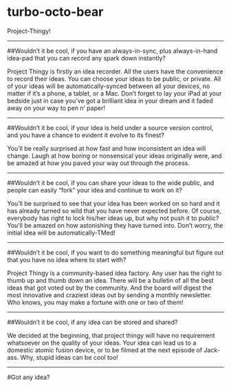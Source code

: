 # turbo-octo-bear
Project-Thingy!

***

##Wouldn’t it be cool, if you have an always-in-sync, plus always-in-hand idea-pad that you can record any spark down instantly?

Project Thingy is firstly an idea recorder. All the users have the convenience to record their ideas. You can choose your ideas to be public, or private. All of your ideas will be automatically-synced between all your devices, no matter if it’s a phone, a tablet, or a Mac. Don’t forget to lay your iPad at your bedside just in case you’ve got a brilliant idea in your dream and it faded away on your way to pen n’ paper!

***

##Wouldn’t it be cool, if your idea is held under a source version control, and you have a chance to evident it evolve to its finest?

You’ll be really surprised at how fast and how inconsistent an idea will change. Laugh at how boring or nonsensical your ideas originally were, and be amazed at how you paved your way out through the process. 

***

##Wouldn’t it be cool, if you can share your ideas to the wide public, and people can easily “fork” your idea and continue to work on it?

You’ll be surprised to see that your idea has been worked on so hard and it has already turned so wild that you have never expected before. Of course, everybody has right to lock his/her ideas up, but why not push it to public? You’ll be amazed on how astonishing they have turned into. Don’t worry, the initial idea will be automatically-TMed!

***

##Wouldn’t it be cool, if you want to do something meaningful but figure out that you have no idea where to start with?

Project Thingy is a community-based idea factory. Any user has the right to thumb up and thumb down an idea. There will be a bulletin of all the best ideas that got voted out by the community. And the board will digest the most innovative and craziest ideas out by sending a monthly newsletter. Who knows, you may make a fortune with one or two of them!

***

##Wouldn’t it be cool, if any idea can be stored and shared?

We decided at the beginning, that project thingy will have no requirement whatsoever on the quality of your ideas. Your idea can lead us to a domestic atomic fusion device, or to be filmed at the next episode of Jack-ass. Why, stupid ideas can be cool too!

***
 

 
#Got any idea?


